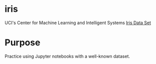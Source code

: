 # iris
UCI's Center for Machine Learning and Intelligent Systems [Iris Data Set](https://archive.ics.uci.edu/ml/datasets/Iris)

# Purpose
Practice using Jupyter notebooks with a well-known dataset.
